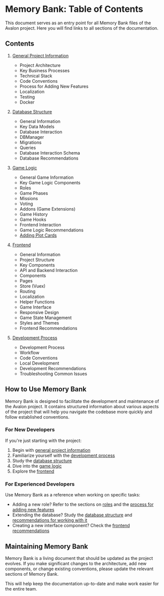 # Memory Bank: Table of Contents

This document serves as an entry point for all Memory Bank files of the Avalon project. Here you will find links to all sections of the documentation.

## Contents

1. [General Project Information](memory-bank.md)

   - Project Architecture
   - Key Business Processes
   - Technical Stack
   - Code Conventions
   - Process for Adding New Features
   - Localization
   - Testing
   - Docker

2. [Database Structure](memory-bank-db.md)

   - General Information
   - Key Data Models
   - Database Interaction
   - DBManager
   - Migrations
   - Queries
   - Database Interaction Schema
   - Database Recommendations

3. [Game Logic](memory-bank-game.md)

   - General Game Information
   - Key Game Logic Components
   - Roles
   - Game Phases
   - Missions
   - Voting
   - Addons (Game Extensions)
   - Game History
   - Game Hooks
   - Frontend Interaction
   - Game Logic Recommendations
   - [Adding Plot Cards](adding-plot-cards.md)

4. [Frontend](memory-bank-frontend.md)

   - General Information
   - Project Structure
   - Key Components
   - API and Backend Interaction
   - Components
   - Pages
   - Store (Vuex)
   - Routing
   - Localization
   - Helper Functions
   - Game Interface
   - Responsive Design
   - Game State Management
   - Styles and Themes
   - Frontend Recommendations

5. [Development Process](memory-bank-development.md)
   - Development Process
   - Workflow
   - Code Conventions
   - Local Development
   - Development Recommendations
   - Troubleshooting Common Issues

## How to Use Memory Bank

Memory Bank is designed to facilitate the development and maintenance of the Avalon project. It contains structured information about various aspects of the project that will help you navigate the codebase more quickly and follow established conventions.

### For New Developers

If you're just starting with the project:

1. Begin with [general project information](memory-bank.md)
2. Familiarize yourself with the [development process](memory-bank-development.md)
3. Study the [database structure](memory-bank-db.md)
4. Dive into the [game logic](memory-bank-game.md)
5. Explore the [frontend](memory-bank-frontend.md)

### For Experienced Developers

Use Memory Bank as a reference when working on specific tasks:

- Adding a new role? Refer to the sections on [roles](memory-bank-game.md) and the [process for adding new features](memory-bank.md)
- Extending the database? Study the [database structure](memory-bank-db.md) and [recommendations for working with it](memory-bank-db.md)
- Creating a new interface component? Check the [frontend recommendations](memory-bank-frontend.md)

## Maintaining Memory Bank

Memory Bank is a living document that should be updated as the project evolves. If you make significant changes to the architecture, add new components, or change existing conventions, please update the relevant sections of Memory Bank.

This will help keep the documentation up-to-date and make work easier for the entire team.

